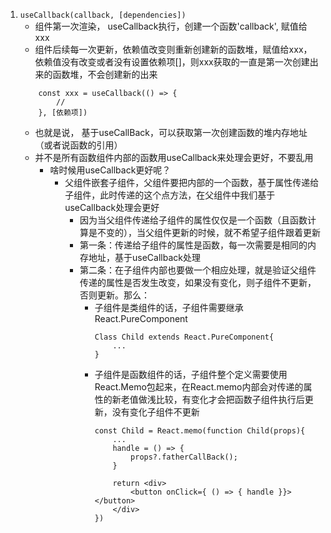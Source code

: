 1. `useCallback(callback, [dependencies])`
    - 组件第一次渲染， useCallback执行，创建一个函数'callback', 赋值给xxx
    - 组件后续每一次更新，依赖值改变则重新创建新的函数堆，赋值给xxx，依赖值没有改变或者没有设置依赖项[]，则xxx获取的一直是第一次创建出来的函数堆，不会创建新的出来
    ```
        const xxx = useCallback(() => {
            // 
        }, [依赖项])
    ```
    - 也就是说， 基于useCallBack，可以获取第一次创建函数的堆内存地址（或者说函数的引用）
    - 并不是所有函数组件内部的函数用useCallback来处理会更好，不要乱用
        - 啥时候用useCallback更好呢？
            - 父组件嵌套子组件，父组件要把内部的一个函数，基于属性传递给子组件，此时传递的这个点方法，在父组件中我们基于useCallback处理会更好
                - 因为当父组件传递给子组件的属性仅仅是一个函数（且函数计算是不变的），当父组件更新的时候，就不希望子组件跟着更新
                - 第一条：传递给子组件的属性是函数，每一次需要是相同的内存地址，基于useCallback处理
                - 第二条：在子组件内部也要做一个相应处理，就是验证父组件传递的属性是否发生改变，如果没有变化，则子组件不更新，否则更新。那么：
                    - 子组件是类组件的话，子组件需要继承React.PureComponent
                        ```
                        Class Child extends React.PureComponent{
                            ...
                        }
                        ```
                    - 子组件是函数组件的话，子组件整个定义需要使用React.Memo包起来，在React.memo内部会对传递的属性的新老值做浅比较，有变化才会把函数子组件执行后更新，没有变化子组件不更新
                        ```
                        const Child = React.memo(function Child(props){
                            ...
                            handle = () => {
                                props?.fatherCallBack();
                            }

                            return <div>
                                <button onClick={ () => { handle }}></button>
                            </div>
                        })
                        ```